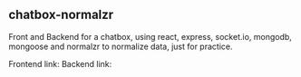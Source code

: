 ## chatbox-normalzr

Front and Backend for a chatbox, using react, express, socket.io, mongodb, mongoose and normalzr to normalize data, just for practice.

Frontend link: 
Backend link: 

